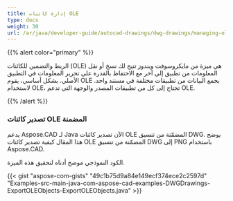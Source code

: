 ```yaml
---
title: إدارة كائنات OLE
type: docs
weight: 30
url: /ar/java/developer-guide/autocad-drawings/dwg-drawings/managing-ole-objects/
---
```


{{% alert color="primary" %}} 

الربط والتضمين للكائنات (OLE) هي ميزة من مايكروسوفت ويندوز تتيح لك نسخ أو نقل المعلومات من تطبيق إلى آخر مع الاحتفاظ بالقدرة على تحرير المعلومات في التطبيق الأصلي. بشكل أساسي، يقوم OLE بجمع البيانات من تطبيقات مختلفة في مستند واحد. لاستخدام OLE، تحتاج إلى كل من تطبيقات المصدر والوجهة التي تدعم OLE.

{{% /alert %}} 
### **تصدير كائنات OLE المضمنة**
يدعم Aspose.CAD لـ Java الآن تصدير كائنات OLE المضمّنة من تنسيق DWG. يوضح هذا المقال كيفية تصدير كائنات OLE المضمّنة من تنسيق DWG إلى PNG باستخدام Aspose.CAD.

الكود النموذجي موضح أدناه لتحقيق هذه الميزة.

{{< gist "aspose-com-gists" "49c1b75d9a84e149ecf374ece2c2597d" "Examples-src-main-java-com-aspose-cad-examples-DWGDrawings-ExportOLEObjects-ExportOLEObjects.java" >}}
